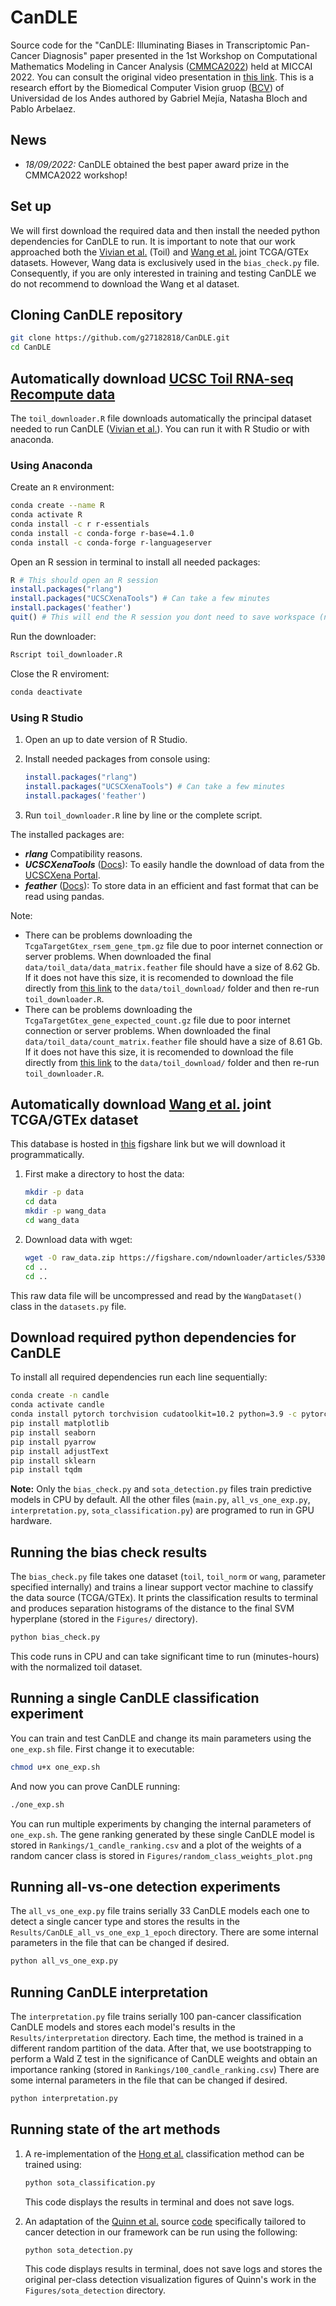 # CanDLE

Source code for the "CanDLE: Illuminating Biases in Transcriptomic Pan-Cancer Diagnosis" paper presented in the 1st Workshop on Computational Mathematics Modeling in Cancer Analysis ([CMMCA2022](https://cmmca2022.casconf.cn/)) held at MICCAI 2022. You can consult the original video presentation in [this link](https://youtu.be/oL9W5Akdz7w). This is a research effort by the Biomedical Computer Vision gruop ([BCV](https://biomedicalcomputervision.uniandes.edu.co/)) of Universidad de los Andes authored by Gabriel Mejía, Natasha Bloch and Pablo Arbelaez.

## News

* *18/09/2022:* CanDLE obtained the best paper award prize in the CMMCA2022 workshop!

## Set up

We will first download the required data and then install the needed python dependencies for CanDLE to run. It is important to note that our work approached both the [Vivian et al.](https://www.nature.com/articles/nbt.3772) (Toil) and [Wang et al.](https://www.nature.com/articles/sdata201861) joint TCGA/GTEx datasets. However, Wang data is exclusively used in the `bias_check.py` file. Consequently, if you are only interested in training and testing CanDLE we do not recommend to download the Wang et al dataset.

## Cloning CanDLE repository

```bash
git clone https://github.com/g27182818/CanDLE.git
cd CanDLE
```

## Automatically download [UCSC Toil RNA-seq Recompute data](https://xenabrowser.net/datapages/?cohort=TCGA%20TARGET%20GTEx&removeHub=http%3A%2F%2F127.0.0.1%3A7222)

The `toil_downloader.R` file downloads automatically the principal dataset needed to run CanDLE ([Vivian et al.](https://www.nature.com/articles/nbt.3772)). You can run it with R Studio or with anaconda.

### Using Anaconda

Create an `R` environment:

```bash
conda create --name R
conda activate R
conda install -c r r-essentials
conda install -c conda-forge r-base=4.1.0
conda install -c conda-forge r-languageserver
```

Open an R session in terminal to install all needed packages:

```R
R # This should open an R session
install.packages("rlang")
install.packages("UCSCXenaTools") # Can take a few minutes
install.packages('feather')
quit() # This will end the R session you dont need to save workspace (n)
```

Run the downloader:

```bash
Rscript toil_downloader.R
```

Close the R enviroment:

```bash
conda deactivate
```

### Using R Studio

1. Open an up to date version of R Studio.
2. Install needed packages from console using:

    ```R
    install.packages("rlang")
    install.packages("UCSCXenaTools") # Can take a few minutes
    install.packages('feather')
    ```

3. Run `toil_downloader.R` line by line or the complete script.

The installed packages are:

* ***rlang*** Compatibility reasons.
* ***UCSCXenaTools*** ([Docs](https://cran.r-project.org/web/packages/UCSCXenaTools/UCSCXenaTools.pdf)): To easily handle the download of data from the [UCSCXena Portal](https://xenabrowser.net/datapages/?cohort=TCGA%20TARGET%20GTEx&removeHub=http%3A%2F%2F127.0.0.1%3A7222).
* ***feather*** ([Docs](https://cran.r-project.org/web/packages/feather/feather.pdf)): To store data in an efficient and fast format that can be read using pandas.

Note:

* There can be problems downloading the `TcgaTargetGtex_rsem_gene_tpm.gz` file due to poor internet connection or server problems. When downloaded the final `data/toil_data/data_matrix.feather` file should have a size of 8.62 Gb. If it does not have this size, it is recomended to download the file directly from [this link](https://toil.xenahubs.net/download/TcgaTargetGtex_rsem_gene_tpm.gz) to the `data/toil_download/` folder and then re-run `toil_downloader.R`.
* There can be problems downloading the `TcgaTargetGtex_gene_expected_count.gz` file due to poor internet connection or server problems. When downloaded the final `data/toil_data/count_matrix.feather` file should have a size of 8.61 Gb. If it does not have this size, it is recomended to download the file directly from [this link](https://toil.xenahubs.net/download/TcgaTargetGtex_gene_expected_count.gz) to the `data/toil_download/` folder and then re-run `toil_downloader.R`.

## Automatically download [Wang et al.](https://www.nature.com/articles/sdata201861) joint TCGA/GTEx dataset

This database is hosted in [this](https://doi.org/10.6084/m9.figshare.5330593) figshare link but we will download it programmatically.

1. First make a directory to host the data:

   ```bash
   mkdir -p data
   cd data
   mkdir -p wang_data
   cd wang_data
   ```

2. Download data with wget:

   ```bash
   wget -O raw_data.zip https://figshare.com/ndownloader/articles/5330593/versions/2
   cd ..
   cd ..
   ```

This raw data file will be uncompressed and read by the `WangDataset()` class in the `datasets.py` file.

## Download required python dependencies for CanDLE

To install all required dependencies run each line sequentially:

```bash
conda create -n candle
conda activate candle
conda install pytorch torchvision cudatoolkit=10.2 python=3.9 -c pytorch
pip install matplotlib
pip install seaborn
pip install pyarrow
pip install adjustText
pip install sklearn
pip install tqdm
```

**Note:**
Only the `bias_check.py` and `sota_detection.py` files train predictive models in CPU by default. All the other files (`main.py`, `all_vs_one_exp.py`, `interpretation.py`, `sota_classification.py`) are programed to run in GPU hardware.

## Running the bias check results

The `bias_check.py` file takes one dataset (`toil`, `toil_norm` or `wang`, parameter specified internally) and trains a linear support vector machine to classify the data source (TCGA/GTEx). It prints the classification results to terminal and produces separation histograms of the distance to the final SVM hyperplane (stored in the `Figures/` directory).

```bash
python bias_check.py
```

This code runs in CPU and can take significant time to run (minutes-hours) with the normalized toil dataset.

## Running a single CanDLE classification experiment

You can train and test CanDLE and change its main parameters using the `one_exp.sh` file. First change it to executable:

```bash
chmod u+x one_exp.sh
```

And now you can prove CanDLE running:

```bash
./one_exp.sh
```

You can run multiple experiments by changing the internal parameters of `one_exp.sh`. The gene ranking generated by these single CanDLE model is stored in `Rankings/1_candle_ranking.csv` and a plot of the weights of a random cancer class is stored in `Figures/random_class_weights_plot.png`

## Running all-vs-one detection experiments

The `all_vs_one_exp.py` file trains serially 33 CanDLE models each one to detect a single cancer type and stores the results in the `Results/CanDLE_all_vs_one_exp_1_epoch` directory. There are some internal parameters in the file that can be changed if desired.

```bash
python all_vs_one_exp.py
```

## Running CanDLE interpretation

The `interpretation.py` file trains serially 100 pan-cancer classification CanDLE models and stores each model's results in the `Results/interpretation` directory. Each time, the method is trained in a different random partition of the data. After that, we use bootstrapping to perform a Wald Z test in the significance of CanDLE weights and obtain an importance ranking (stored in `Rankings/100_candle_ranking.csv`) There are some internal parameters in the file that can be changed if desired.

```bash
python interpretation.py
```

## Running state of the art methods

1. A re-implementation of the [Hong et al.](https://www.nature.com/articles/s41598-022-13665-5) classification method can be trained using:

   ```bash
   python sota_classification.py
   ```

   This code displays the results in terminal and does not save logs.

2. An adaptation of the [Quinn et al.](https://www.frontiersin.org/articles/10.3389/fgene.2019.00599/full) source [code](https://github.com/thinng/tissue_detector) specifically tailored to cancer detection in our framework can be run using the following:

   ```bash
   python sota_detection.py
   ```

   This code displays results in terminal, does not save logs and stores the original per-class detection visualization figures of Quinn's work in the `Figures/sota_detection` directory.
